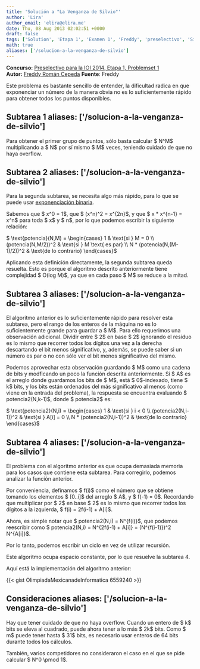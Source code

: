 ```yaml
---
title: 'Solución a "La Venganza de Silvio"'
author: 'Lira'
author_email: 'elira@elira.me'
date: Thu, 08 Aug 2013 02:02:51 +0000
draft: false
tags: ['Solution', 'Etapa 1', 'Examen 1', 'Freddy', 'preselectivo', 'Silvio', 'solución', 'Soluciones Preselectivo 2014']
math: true
aliases: ['/solucion-a-la-venganza-de-silvio']
---
```


**Concurso:** [Preselectivo para la IOI 2014, Etapa 1, Problemset 1](https://omegaup.com/arena/IOI2014E1P1#problems/VenganzaDeSilvio) **Autor:** [Freddy Román Cepeda](http://freddy.mx/) **Fuente**: Freddy

Este problema es bastante sencillo de entender, la dificultad radica en que exponenciar un número de la manera obvia no es lo suficientemente rápido para obtener todos los puntos disponibles.

Subtarea 1
aliases: ['/solucion-a-la-venganza-de-silvio']
----------

Para obtener el primer grupo de puntos, sólo basta calcular $ N^M$ multiplicando a $ N$ por sí mismo $ M$ veces, teniendo cuidado de que no haya overflow.

Subtarea 2
aliases: ['/solucion-a-la-venganza-de-silvio']
----------

Para la segunda subtarea, se necesita algo más rápido, para lo que se puede usar [exponenciación binaria](http://es.wikipedia.org/wiki/Exponenciación_binaria).

Sabemos que $ x^0 = 1$, que $ (x^n)^2 = x^{2n}$, y que $ x \* x^{n-1} = x^n$ para toda $ x$ y $ n$, por lo que podemos escribir la siguiente relación:

$ \\text{potencia}(N,M) = \\begin{cases} 1 & \\text{si } M = 0 \\\\ (potencia(N,M/2))^2 & \\text{si } M \\text{ es par} \\\\ N \* (potencia(N,(M-1)/2))^2 & \\text{de lo contrario} \\end{cases}$

Aplicando esta definición directamente, la segunda subtarea queda resuelta. Esto es porque el algoritmo descrito anteriormente tiene complejidad $ O(log M)$, ya que en cada paso $ M$ se reduce a la mitad.

Subtarea 3
aliases: ['/solucion-a-la-venganza-de-silvio']
----------

El algoritmo anterior es lo suficientemente rápido para resolver esta subtarea, pero el rango de los enteros de la máquina no es lo suficientemente grande para guardar a $ M$. Para ello requerimos una observación adicional. Dividir entre $ 2$ en base $ 2$ ignorando el residuo es lo mismo que recorrer todos los dígitos una vez a la derecha descartando el bit menos significativo, y, además, se puede saber si un número es par o no con sólo ver el bit menos significativo del mismo.

Podemos aprovechar esta observación guardando $ M$ como una cadena de bits y modficando un poco la función descrita anteriormente. Si $ A$ es el arreglo donde guardamos los bits de $ M$, está $ 0$-indexado, tiene $ k$ bits, y los bits están ordenados del más significativo al menos (como viene en la entrada del problema), la respuesta se encuentra evaluando $ potencia2(N,k-1)$, donde $ potencia2$ es:

$ \\text{potencia2}(N,i) = \\begin{cases} 1 & \\text{si } i < 0 \\\\ (potencia2(N,i-1))^2 & \\text{si } A\[i\] = 0 \\\\ N \* (potencia2(N,i-1))^2 & \\text{de lo contrario} \\end{cases}$

Subtarea 4
aliases: ['/solucion-a-la-venganza-de-silvio']
----------

El problema con el algoritmo anterior es que ocupa demasiada memoria para los casos que contiene esta subtarea. Para corregirlo, podemos analizar la función anterior.

Por conveniencia, definamos $ f(i)$ como el número que se obtiene tomando los elementos $ \[0..i\]$ del arreglo $ A$, y $ f(-1) = 0$. Recordando que multiplicar por $ 2$ en base $ 2$ es lo mismo que recorrer todos los dígitos a la izquierda, $ f(i) = 2f(i-1) + A\[i\]$.

Ahora, es simple notar que $ potencia2(N,i) = N^{f(i)}$, que podemos reescribir como $ potencia2(N,i) = N^{2f(i-1) + A\[i\]} = (N^{f(i-1)})^2 N^{A\[i\]}$.

Por lo tanto, podemos escribir un ciclo en vez de utilizar recursión.

Este algoritmo ocupa espacio constante, por lo que resuelve la subtarea 4.

Aquí está la implementación del algoritmo anterior:

{{< gist OlimpiadaMexicanadeInformatica 6559240 >}}

Consideraciones
aliases: ['/solucion-a-la-venganza-de-silvio']
---------------

Hay que tener cuidado de que no haya overflow. Cuando un entero de $ k$ bits se eleva al cuadrado, puede ahora tener a lo más $ 2k$ bits. Como $ m$ puede tener hasta $ 31$ bits, es necesario usar enteros de 64 bits durante todos los cálculos.

También, varios competidores no consideraron el caso en el que se pide calcular $ N^0 \\pmod 1$.